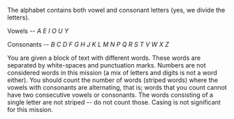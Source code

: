 The alphabet contains both vowel and consonant letters (yes, we divide the letters).

Vowels -- *A E I O U Y*

Consonants -- *B C D F G H J K L M N P Q R S T V W X Z*

You are given a block of text with different words. 
These words are separated by white-spaces and punctuation marks.
Numbers are not considered words in this mission (a mix of letters and digits is not a word either).
You should count the number of words (striped words) where the vowels with consonants are alternating,
that is; words that you count cannot have two consecutive vowels or consonants.
The words consisting of a single letter are not striped -- do not count those. Casing is not significant for this mission.

</p>